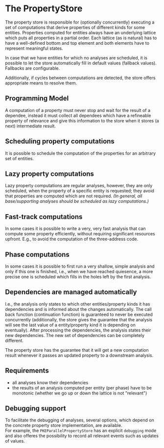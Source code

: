 # The PropertyStore

The property store is responsible for (optionally concurrently) executing a set of computations that derive properties of different kinds for some entities.
Properties computed for entities always have an underlying lattice which puts all properties in a partial order.
Each lattice (as is natural) has to have a well-defined bottom and top element and both elements have to represent meaningful states.
 
In case that we have entities for which no analyses are scheduled, it is possible to let the store automatically fill in default values (fallback values). Fallbacks are configurable.

Additionally, if cycles between computations are detected, the store offers appropriate means to resolve them.

## Programming Model
A computation of a property must never stop and wait for the result of a dependee, instead it must collect all dependees which have a refineable property of relevance and give this information to the store when it stores (a next) intermediate result.

## Scheduling property computations
It is possible to schedule the computation of the properties for an arbitrary set of entities.

## Lazy property computations
Lazy property computations are regular analyses, however, they are only scheduled, when the property of a specific entity is requested; they avoid that properties are computed which are not required. _(In general, all base/supporting analyses should be scheduled as lazy computations.)_

## Fast-track computations
In some cases it is possible to write a very, very fast analysis that can compute some property efficiently, without requiring significant resources upfront. E.g., to avoid the computation of the three-address code.

## Phase computations
In some cases it is possible to first run a very shallow, simple analysis and only if this one is finished, i.e., when we have reached quiesence, a more precise one is scheduled which fills in the holes left by the first analysis.

## Dependencies are managed automatically
I.e., the analysis only states to which other entities/property kinds it has dependencies and is informed about the changes automatically. The call back function (continuation function) is guaranteed to never be executed concurrently (additionally, the store gives the guarantee that the analysis will see the last value of a entity/property kind it is depending on eventually). After processing the dependencies, the analysis states their new dependencies. The new set of dependencies can be completely different.

The property store has the guarantee that it will get a new computation result whenever it passes an updated property to a downstream analysis.

## Requirements
- all analyses know their dependencies
- the results of an analysis computed per entity (per phase) have to be monotonic (whether we go up or down the lattice is not "relevant")

## Debugging support
To facilitate the debugging of analyses, several options, which depend on the concrete property store implementation, are available.  
For example, the `PKEParallelPropertyStore` has an explicit `debugging` mode and also offeres the possibility to record all relevant events such as updates of values.
